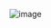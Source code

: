 ![image](https://github.com/Rahul-chaurasiya/Leetcode-Practice-Problem/assets/77222540/849a3527-b625-4d99-b413-175c78cc446c)
